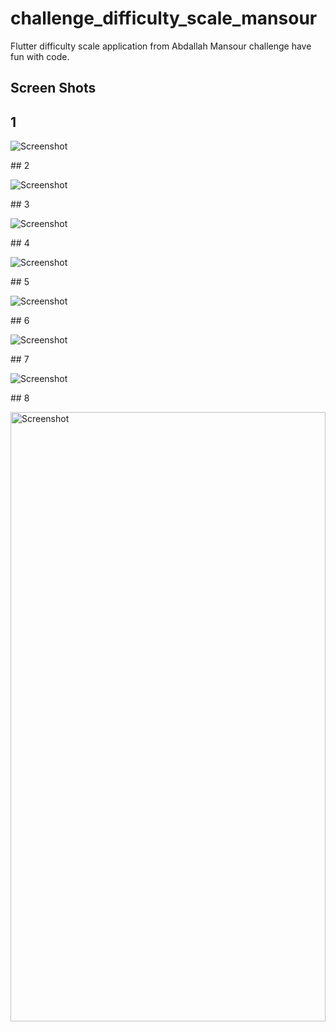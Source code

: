 # challenge_difficulty_scale_mansour

Flutter difficulty scale application from Abdallah Mansour challenge have fun with code.

## Screen Shots
## 1
<p><a target="_blank">
<img src="https://github.com/AVElfallah/challenge_difficulty_scale_mansour/blob/master/screenshot/1.jpg" alt="Screenshot" style="max-width: 50%;">
</a></p>
## 2
<p><a target="_blank">
<img src="https://github.com/AVElfallah/challenge_difficulty_scale_mansour/blob/master/screenshot/2.jpg" alt="Screenshot" style="max-width: 50%;">
</a></p>
## 3
<p><a target="_blank">
<img src="https://github.com/AVElfallah/challenge_difficulty_scale_mansour/blob/master/screenshot/3.jpg" alt="Screenshot" style="max-width: 50%;">
</a></p>
## 4
<p><a target="_blank">
<img src="https://github.com/AVElfallah/challenge_difficulty_scale_mansour/blob/master/screenshot/4.jpg" alt="Screenshot" style="max-width: 50%;">
</a></p>
## 5
<p><a target="_blank">
<img src="https://github.com/AVElfallah/challenge_difficulty_scale_mansour/blob/master/screenshot/5.jpg" alt="Screenshot" style="max-width: 50%;">
</a></p>
## 6
<p><a target="_blank">
<img src="https://github.com/AVElfallah/challenge_difficulty_scale_mansour/blob/master/screenshot/6.jpg" alt="Screenshot" style="max-width: 50%;">
</a></p>
## 7
<p><a target="_blank">
<img src="https://github.com/AVElfallah/challenge_difficulty_scale_mansour/blob/master/screenshot/7.jpg" alt="Screenshot" style="max-width: 50%;">
</a></p>
## 8
<p><a target="_blank">
<img src="https://github.com/AVElfallah/challenge_difficulty_scale_mansour/blob/master/screenshot/8.jpg" alt="Screenshot" width="100%" height="50%";">
</a></p>

